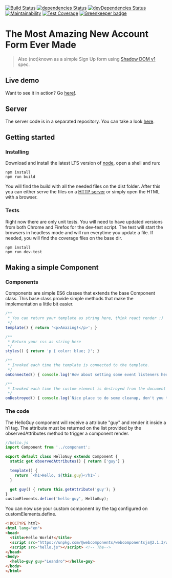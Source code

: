 [![Build Status](https://travis-ci.org/leandrogaspar/login-form.svg?branch=master)](https://travis-ci.org/leandrogaspar/login-form)
[![dependencies Status](https://david-dm.org/leandrogaspar/login-form/status.svg)](https://david-dm.org/leandrogaspar/login-form)
[![devDependencies Status](https://david-dm.org/leandrogaspar/login-form/dev-status.svg)](https://david-dm.org/leandrogaspar/login-form?type=dev)
[![Maintainability](https://api.codeclimate.com/v1/badges/aab69ca2e6844c471b32/maintainability)](https://codeclimate.com/github/leandrogaspar/login-form/maintainability)
[![Test Coverage](https://api.codeclimate.com/v1/badges/aab69ca2e6844c471b32/test_coverage)](https://codeclimate.com/github/leandrogaspar/login-form/test_coverage) [![Greenkeeper badge](https://badges.greenkeeper.io/leandrogaspar/login-form.svg)](https://greenkeeper.io/)

# The Most Amazing New Account Form Ever Made
> Also (not)known as a simple Sign Up form using [Shadow DOM v1](https://developers.google.com/web/fundamentals/web-components/shadowdom) spec.

## Live demo

Want to see it in action? Go [here!](https://desolate-meadow-63118.herokuapp.com/).

## Server

The server code is in a separated repository. You can take a look [here](https://github.com/leandrogaspar/go-server).

## Getting started

### Installing

Download and install the latest LTS version of [node](https://nodejs.org/en/download/), open a shell and run: 

```shell
npm install
npm run build
```

You will find the build with all the needed files on the dist folder. After this you can either serve the files on a [HTTP server](https://github.com/leandrogaspar/go-server) or simply open the HTML with a browser.

### Tests

Right now there are only unit tests. You will need to have updated versions from both Chrome and Firefox for the dev-test script. The test will start the browsers in headless mode and will run everytime you update a file. If needed, you will find the coverage files on the base dir.

```shell
npm install
npm run dev-test
```

## Making a simple Component

### Components

Components are simple ES6 classes that extends the base Component class. This base class provide simple methods that make the implementation a little bit easier.

```js
/**
 * You can return your template as string here, think react render :)
 */
template() { return '<p>Amazing!</p>'; }

/**
 * Return your css as string here
 */
styles() { return 'p { color: blue; }'; }

/**
 * Invoked each time the template is connected to the template.
 */
onConnected() { console.log('How about setting some event listeners here, for click maybe?'); }

/**
 * Invoked each time the custom element is destroyed from the document's DOM.
 */
onDestroyed() { console.log(`Nice place to do some cleanup, don't you think?`); }
```

### The code

The HelloGuy component will receive a attribute "guy" and render it inside a h1 tag. The attribute must be returned on the list provided by the observedAttributes method to trigger a component render.

```js
//hello.js
import Component from '../component';

export default class HelloGuy extends Component {
  static get observedAttributes() { return ['guy'] }

  template() {
    return `<h1>Hello, ${this.guy}</h1>`;
  }

  get guy() { return this.getAttribute('guy'); }
}
customElements.define('hello-guy', HelloGuy);
```

You can now use your custom component by the tag configured on customElements.define.

```html
<!DOCTYPE html>
<html lang="en">
<head>
  <title>Hello World!</title>
  <script src="https://unpkg.com/@webcomponents/webcomponentsjs@2.1.3/webcomponents-loader.js"></script>
  <script src="hello.js"></script> <!-- The-->
</head>
<body>
  <hello-guy guy="Leandro"></hello-guy>
</body>
</html>
```
